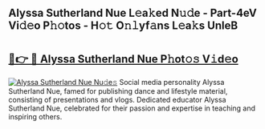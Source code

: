 ## Alyssa Sutherland Nue L𝚎a𝚔ed N𝚞𝚍e - Part-4eV Vi𝚍𝚎o P𝚑𝚘tos - H𝚘𝚝 O𝚗𝚕yf𝚊ns L𝚎a𝚔s UnleB

# <h2><a href="http://kfc6sd.oniu.top/?m=Alyssa+Sutherland+Nue">🔗👉 🔴 Alyssa Sutherland Nue P𝚑ot𝚘𝚜 V𝚒d𝚎o</a></h2>

[![Alyssa Sutherland Nue Nu𝚍e𝚜](https://i.imgur.com/0qMVB7G.gif)](http://kfc6sd.oniu.top/?m=Alyssa+Sutherland+Nue)
Social media personality Alyssa Sutherland Nue, famed for publishing dance and lifestyle material, consisting of presentations and vlogs. Dedicated educator Alyssa Sutherland Nue, celebrated for their passion and expertise in teaching and inspiring others.  
